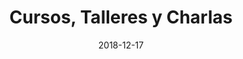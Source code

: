---
title: Cursos, Talleres y Charlas
type: cursos
date: 2018-12-17
url: "/cursos"
aliases: ["/formacion-aware-parenting/"]
intensivostitle: "Cursos Intensivos"
intensivosintro: "Los cursos intensivos proporcionan una inmersión de dos días en un tema específico, con el propósito de ahondar en todos los detalles de éste. Con un tamaño de grupo reducido a un máximo de 20 personas, durante el curso se ofrece el espacio y la seguridad necesaria para que todos los participantes puedan compartir sus experiencias personales, sus dudas y preguntas."
charlastitle: "Charlas"
charlasintro: ""
talleresstitle: "Talleres"
talleresintro: ""
---